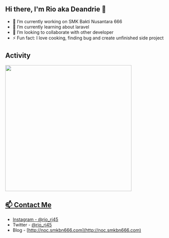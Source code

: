 ## Hi there, I'm Rio aka Deandrie 👋
- 🔭 I’m currently working on SMK Bakti Nusantara 666
- 🌱 I’m currently learning about laravel
- 👯 I’m looking to collaborate with other developer
- ⚡ Fun fact: I love cooking, finding bug and create unfinished side project 

## Activity
<a href="https://github.com/neushepa/neushepa">
  <img align="center" width="400" src="https://github-readme-stats.vercel.app/api/wakatime?username=neushepa&theme=react&layout=compact" />
<!--START_SECTION:waka-->
<!--END_SECTION:waka-->

## 📫 Contact Me
- Instagram - [@rio_rj45](https://www.instagram.com/rio_rj45/)
- Twitter - [@rio_rj45](https://twitter.com/rio_rj45)
- Blog - [http://noc.smkbn666.com](http://noc.smkbn666.com)
